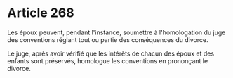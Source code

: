# Article 268

Les époux peuvent, pendant l'instance, soumettre à l'homologation du juge des conventions réglant tout ou partie des conséquences du divorce.

Le juge, après avoir vérifié que les intérêts de chacun des époux et des enfants sont préservés, homologue les conventions en prononçant le divorce.
